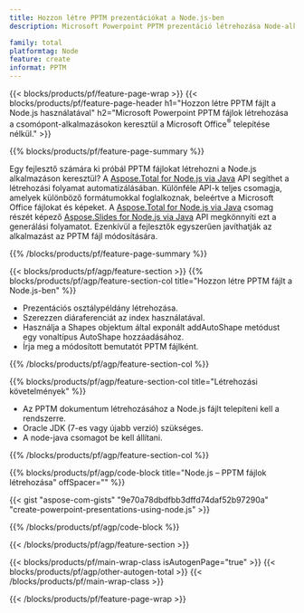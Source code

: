 ```yaml
---
title: Hozzon létre PPTM prezentációkat a Node.js-ben
description: Microsoft Powerpoint PPTM prezentáció létrehozása Node-alkalmazásokkal Microsoft Office használata nélkül.  

family: total
platformtag: Node
feature: create
informat: PPTM
---
```

{{< blocks/products/pf/feature-page-wrap >}}
{{< blocks/products/pf/feature-page-header h1="Hozzon létre PPTM fájlt a Node.js használatával" h2="Microsoft Powerpoint PPTM fájlok létrehozása a csomópont-alkalmazásokon keresztül a Microsoft Office<sup>&reg;</sup> telepítése nélkül." >}}

{{% blocks/products/pf/feature-page-summary %}}

Egy fejlesztő számára ki próbál PPTM fájlokat létrehozni a Node.js alkalmazáson keresztül?  A [Aspose.Total for Node.js via Java](https://products.aspose.com/total/hu/nodejs-java/) API segíthet a létrehozási folyamat automatizálásában.  Különféle API-k teljes csomagja, amelyek különböző formátumokkal foglalkoznak, beleértve a Microsoft Office fájlokat és képeket.  A [Aspose.Total for Node.js via Java](https://products.aspose.com/total/hu/nodejs-java/) csomag részét képező [Aspose.Slides for Node.js via Java](https://products.aspose.com/slides/hu/nodejs-java/) API megkönnyíti ezt a generálási folyamatot.  Ezenkívül a fejlesztők egyszerűen javíthatják az alkalmazást az PPTM fájl módosítására.  

{{% /blocks/products/pf/feature-page-summary %}}

{{< blocks/products/pf/agp/feature-section >}}
{{% blocks/products/pf/agp/feature-section-col title="Hozzon létre PPTM fájlt a Node.js-ben" %}}

- Prezentációs osztálypéldány létrehozása.
- Szerezzen diáraferenciát az index használatával.
- Használja a Shapes objektum által exponált addAutoShape metódust egy vonaltípus AutoShape hozzáadásához.
- Írja meg a módosított bemutatót PPTM fájlként.

{{% /blocks/products/pf/agp/feature-section-col %}}

{{% blocks/products/pf/agp/feature-section-col title="Létrehozási követelmények" %}}

- Az PPTM dokumentum létrehozásához a Node.js fájlt telepíteni kell a rendszerre.
- Oracle JDK (7-es vagy újabb verzió) szükséges.
- A node-java csomagot be kell állítani.

{{% /blocks/products/pf/agp/feature-section-col %}}

{{% blocks/products/pf/agp/code-block title="Node.js – PPTM fájlok létrehozása" offSpacer="" %}}

{{< gist "aspose-com-gists" "9e70a78dbdfbb3dffd74daf52b97290a" "create-powerpoint-presentations-using-node.js" >}}

{{% /blocks/products/pf/agp/code-block %}}

{{< /blocks/products/pf/agp/feature-section >}}

{{< blocks/products/pf/main-wrap-class isAutogenPage="true" >}}
{{< blocks/products/pf/agp/other-autogen-total >}}
{{< /blocks/products/pf/main-wrap-class >}}

{{< /blocks/products/pf/feature-page-wrap >}}